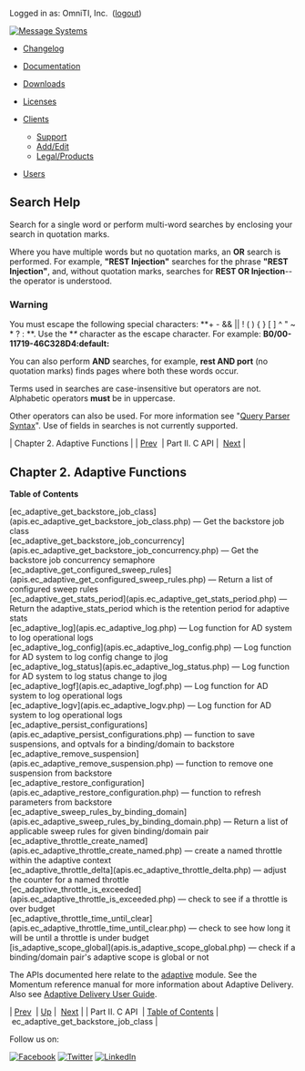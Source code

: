 Logged in as: OmniTI, Inc.  ([logout](https://support.messagesystems.com/logout.php))

[![Message Systems](https://support.messagesystems.com/images/ms-white205.png)](https://support.messagesystems.com/start.php) 

*   [Changelog](https://support.messagesystems.com/start.php?show=changelog)
*   [Documentation](https://support.messagesystems.com/docs/)
*   [Downloads](https://support.messagesystems.com/start.php)

*   [Licenses](https://support.messagesystems.com/license_summary.php)
*   <a href="">Clients</a>
    *   [Support](https://support.messagesystems.com/cs.php)
    *   [Add/Edit](https://support.messagesystems.com/edit_client.php)
    *   [Legal/Products](https://support.messagesystems.com/edit_products.php)
*   [Users](https://support.messagesystems.com/edit_customer.php)

## Search Help

Search for a single word or perform multi-word searches by enclosing your search in quotation marks.

Where you have multiple words but no quotation marks, an **OR** search is performed. For example, **"REST Injection"** searches for the phrase **"REST Injection"**, and, without quotation marks, searches for **REST OR Injection**--the operator is understood.

### Warning

You must escape the following special characters: **+ - && || ! ( ) { } [ ] ^ " ~ * ? : \**. Use the **\** character as the escape character. For example: **B0/00-11719-46C328D4\:default\:**

You can also perform **AND** searches, for example, **rest AND port** (no quotation marks) finds pages where both these words occur.

Terms used in searches are case-insensitive but operators are not. Alphabetic operators **must** be in uppercase.

Other operators can also be used. For more information see "[Query Parser Syntax](https://lucene.apache.org/core/old_versioned_docs/versions/3_0_0/queryparsersyntax.html)". Use of fields in searches is not currently supported.

| Chapter 2. Adaptive Functions |
| [Prev](pt.apis.php)  | Part II. C API |  [Next](apis.ec_adaptive_get_backstore_job_class.php) |

## Chapter 2. Adaptive Functions

**Table of Contents**

<dl class="toc">

<dt>[ec_adaptive_get_backstore_job_class](apis.ec_adaptive_get_backstore_job_class.php) — Get the backstore job class</dt>

<dt>[ec_adaptive_get_backstore_job_concurrency](apis.ec_adaptive_get_backstore_job_concurrency.php) — Get the backstore job concurrency semaphore</dt>

<dt>[ec_adaptive_get_configured_sweep_rules](apis.ec_adaptive_get_configured_sweep_rules.php) — Return a list of configured sweep rules</dt>

<dt>[ec_adaptive_get_stats_period](apis.ec_adaptive_get_stats_period.php) — Return the adaptive_stats_period which is the retention period for adaptive stats</dt>

<dt>[ec_adaptive_log](apis.ec_adaptive_log.php) — Log function for AD system to log operational logs</dt>

<dt>[ec_adaptive_log_config](apis.ec_adaptive_log_config.php) — Log function for AD system to log config change to jlog</dt>

<dt>[ec_adaptive_log_status](apis.ec_adaptive_log_status.php) — Log function for AD system to log status change to jlog</dt>

<dt>[ec_adaptive_logf](apis.ec_adaptive_logf.php) — Log function for AD system to log operational logs</dt>

<dt>[ec_adaptive_logv](apis.ec_adaptive_logv.php) — Log function for AD system to log operational logs</dt>

<dt>[ec_adaptive_persist_configurations](apis.ec_adaptive_persist_configurations.php) — function to save suspensions, and optvals for a binding/domain to backstore</dt>

<dt>[ec_adaptive_remove_suspension](apis.ec_adaptive_remove_suspension.php) — function to remove one suspension from backstore</dt>

<dt>[ec_adaptive_restore_configuration](apis.ec_adaptive_restore_configuration.php) — function to refresh parameters from backstore</dt>

<dt>[ec_adaptive_sweep_rules_by_binding_domain](apis.ec_adaptive_sweep_rules_by_binding_domain.php) — Return a list of applicable sweep rules for given binding/domain pair</dt>

<dt>[ec_adaptive_throttle_create_named](apis.ec_adaptive_throttle_create_named.php) — create a named throttle within the adaptive context</dt>

<dt>[ec_adaptive_throttle_delta](apis.ec_adaptive_throttle_delta.php) — adjust the counter for a named throttle</dt>

<dt>[ec_adaptive_throttle_is_exceeded](apis.ec_adaptive_throttle_is_exceeded.php) — check to see if a throttle is over budget</dt>

<dt>[ec_adaptive_throttle_time_until_clear](apis.ec_adaptive_throttle_time_until_clear.php) — check to see how long it will be until a throttle is under budget</dt>

<dt>[is_adaptive_scope_global](apis.is_adaptive_scope_global.php) — check if a binding/domain pair's adaptive scope is global or not</dt>

</dl>

The APIs documented here relate to the [adaptive](https://support.messagesystems.com/docs/web-ref/modules.adaptive.php) module. See the Momentum reference manual for more information about Adaptive Delivery. Also see [Adaptive Delivery User Guide](https://support.messagesystems.com/docs/web-ad/).

| [Prev](pt.apis.php)  | [Up](pt.apis.php) |  [Next](apis.ec_adaptive_get_backstore_job_class.php) |
| Part II. C API  | [Table of Contents](index.php) |  ec_adaptive_get_backstore_job_class |

Follow us on:

[![Facebook](https://support.messagesystems.com/images/icon-facebook.png)](http://www.facebook.com/messagesystems) [![Twitter](https://support.messagesystems.com/images/icon-twitter.png)](http://twitter.com/#!/MessageSystems) [![LinkedIn](https://support.messagesystems.com/images/icon-linkedin.png)](http://www.linkedin.com/company/message-systems)